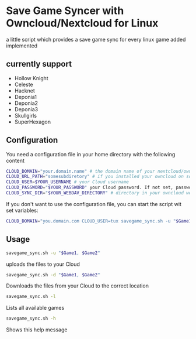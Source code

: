 # Save Game Syncer with Owncloud/Nextcloud for Linux
a little script which provides a save game sync for every linux game added implemented

## currently support
* Hollow Knight
* Celeste
* Hacknet
* Deponia1
* Deponia2
* Deponia3
* Skullgirls
* SuperHexagon

## Configuration
You need a configuration file in your home directory with the following content
```bash
CLOUD_DOMAIN="your.domain.name" # the domain name of your nextcloud/owncloud
CLOUD_URL_PATH="somesubdiretory" # if you installed your owncloud on some subdirectory of your webroot you can add the path here. Can be empty
CLOUD_USER=$YOUR_USERNAME # your Cloud username
CLOUD_PASSWORD="$YOUR_PASSWORD" your Cloud password. If not set, password from standard input
CLOUD_SYNC_DIR="$YOUR_WEBDAV_DIRECTORY" # directory in your owncloud webdav root. Standard configuration is "savegames"
```
If you don't want to use the configuration file, you can start the script wit set variables:
```bash
CLOUD_DOMAIN="you.domain.com CLOUD_USER=tux savegame_sync.sh -u "$Game1, $Game2"
```


## Usage
```bash
savegame_sync.sh -u "$Game1, $Game2"
```
uploads the files to your Cloud

```bash
savegame_sync.sh -d "$Game1, $Game2"
```
Downloads the files from your Cloud
to the correct location

```bash
savegame_sync.sh -l
```
Lists all available games

```bash
savegame_sync.sh -h
```
Shows this help message
